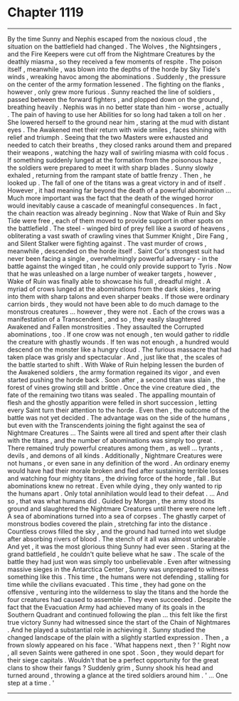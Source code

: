 
# Chapter 1119


---

By the time Sunny and Nephis escaped from the noxious cloud , the situation on the battlefield had changed .
The Wolves , the Nightsingers , and the Fire Keepers were cut off from the Nightmare Creatures by the deathly miasma , so they received a few moments of respite . The poison itself , meanwhile , was blown into the depths of the horde by Sky Tide's winds , wreaking havoc among the abominations .
Suddenly , the pressure on the center of the army formation lessened .
The fighting on the flanks , however , only grew more furious .
Sunny reached the line of soldiers , passed between the forward fighters , and plopped down on the ground , breathing heavily . Nephis was in no better state than him - worse , actually . The pain of having to use her Abilities for so long had taken a toll on her .
She lowered herself to the ground near him , staring at the mud with distant eyes . The Awakened met their return with wide smiles , faces shining with relief and triumph . Seeing that the two Masters were exhausted and needed to catch their breaths , they closed ranks around them and prepared their weapons , watching the hazy wall of swirling miasma with cold focus .
If something suddenly lunged at the formation from the poisonous haze , the soldiers were prepared to meet it with sharp blades .
Sunny slowly exhaled , returning from the rampant state of battle frenzy . Then , he looked up .
The fall of one of the titans was a great victory in and of itself . However , it had meaning far beyond the death of a powerful abomination ...
Much more important was the fact that the death of the winged horror would inevitably cause a cascade of meaningful consequences . In fact , the chain reaction was already beginning .
Now that Wake of Ruin and Sky Tide were free , each of them moved to provide support in other spots on the battlefield . The steel - winged bird of prey fell like a sword of heavens , obliterating a vast swath of crawling vines that Summer Knight , Dire Fang , and Silent Stalker were fighting against .
The vast murder of crows , meanwhile , descended on the horde itself . Saint Cor's strongest suit had never been facing a single , overwhelmingly powerful adversary - in the battle against the winged titan , he could only provide support to Tyris .
Now that he was unleashed on a large number of weaker targets , however , Wake of Ruin was finally able to showcase his full , dreadful might .
A myriad of crows lunged at the abominations from the dark skies , tearing into them with sharp talons and even sharper beaks . If those were ordinary carrion birds , they would not have been able to do much damage to the monstrous creatures ... however , they were not . Each of the crows was a manifestation of a Transcendent , and so , they easily slaughtered Awakened and Fallen monstrosities .
They assaulted the Corrupted abominations , too . If one crow was not enough , ten would gather to riddle the creature with ghastly wounds . If ten was not enough , a hundred would descend on the monster like a hungry cloud .
The furious massacre that had taken place was grisly and spectacular .
And , just like that , the scales of the battle started to shift .
With Wake of Ruin helping lessen the burden of the Awakened soldiers , the army formation regained its vigor , and even started pushing the horde back . Soon after , a second titan was slain , the forest of vines growing still and brittle .
Once the vine creature died , the fate of the remaining two titans was sealed . The appalling mountain of flesh and the ghostly apparition were felled in short succession , letting every Saint turn their attention to the horde .
Even then , the outcome of the battle was not yet decided . The advantage was on the side of the humans , but even with the Transcendents joining the fight against the sea of Nightmare Creatures ...
The Saints were all tired and spent after their clash with the titans , and the number of abominations was simply too great . There remained truly powerful creatures among them , as well ... tyrants , devils , and demons of all kinds .
Additionally , Nightmare Creatures were not humans , or even sane in any definition of the word . An ordinary enemy would have had their morale broken and fled after sustaining terrible losses and watching four mighty titans , the driving force of the horde , fall . But abominations knew no retreat . Even while dying , they only wanted to rip the humans apart .
Only total annihilation would lead to their defeat .
... And so , that was what humans did .
Guided by Morgan , the army stood its ground and slaughtered the Nightmare Creatures until there were none left .
A sea of abominations turned into a sea of corpses . The ghastly carpet of monstrous bodies covered the plain , stretching far into the distance . Countless crows filled the sky , and the ground had turned into wet sludge after absorbing rivers of blood . The stench of it all was almost unbearable .
And yet , it was the most glorious thing Sunny had ever seen .
Staring at the grand battlefield , he couldn't quite believe what he saw . The scale of the battle they had just won was simply too unbelievable . Even after witnessing massive sieges in the Antarctica Center , Sunny was unprepared to witness something like this .
This time , the humans were not defending , stalling for time while the civilians evacuated . This time , they had gone on the offensive , venturing into the wilderness to slay the titans and the horde the four creatures had caused to assemble .
They even succeeded .
Despite the fact that the Evacuation Army had achieved many of its goals in the Southern Quadrant and continued following the plan ... this felt like the first true victory Sunny had witnessed since the start of the Chain of Nightmares .
And he played a substantial role in achieving it .
Sunny studied the changed landscape of the plain with a slightly startled expression . Then , a frown slowly appeared on his face .
'What happens next , then ? '
Right now , all seven Saints were gathered in one spot . Soon , they would depart for their siege capitals .
Wouldn't that be a perfect opportunity for the great clans to show their fangs ?
Suddenly grim , Sunny shook his head and turned around , throwing a glance at the tired soldiers around him .
' ... One step at a time . '

---

